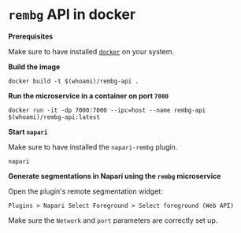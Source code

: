 # `rembg` API in docker

**Prerequisites**

Make sure to have installed [`docker`](https://docker.com/) on your system.

**Build the image**

```
docker build -t $(whoami)/rembg-api .
```

**Run the microservice in a container on port `7000`**

```
docker run -it -dp 7000:7000 --ipc=host --name rembg-api $(whoami)/rembg-api:latest
```

**Start `napari`**

Make sure to have installed the `napari-rembg` plugin.

```
napari
```

**Generate segmentations in Napari using the `rembg` microservice**

Open the plugin's remote segmentation widget:

```
Plugins > Napari Select Foreground > Select foreground (Web API)
```

Make sure the `Network` and `port` parameters are correctly set up.